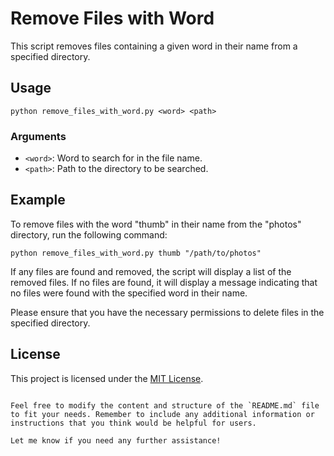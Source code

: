 # Remove Files with Word

This script removes files containing a given word in their name from a specified directory.

## Usage

```
python remove_files_with_word.py <word> <path>
```

### Arguments

- `<word>`: Word to search for in the file name.
- `<path>`: Path to the directory to be searched.

## Example

To remove files with the word "thumb" in their name from the "photos" directory, run the following command:

```
python remove_files_with_word.py thumb "/path/to/photos"
```

If any files are found and removed, the script will display a list of the removed files. If no files are found, it will display a message indicating that no files were found with the specified word in their name.

Please ensure that you have the necessary permissions to delete files in the specified directory.

## License

This project is licensed under the [MIT License](LICENSE).
```

Feel free to modify the content and structure of the `README.md` file to fit your needs. Remember to include any additional information or instructions that you think would be helpful for users.

Let me know if you need any further assistance!